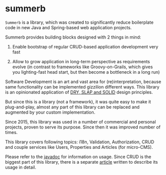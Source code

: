 # summerb
`Summerb` is a library, which was created to significantly reduce boilerplate code in new Java and Spring-based web application projects.

Summerb provides building blocks designed with 2 things in mind: 

1. Enable bootstrap of regular CRUD-based application development very fast

2. Allow to grow application in long-term perspective as requirements evolve (in contrast to frameworks like Groovy-on-Grails, which gives you lighting-fast head start, but then become a bottleneck in a long run)

Software Development is an art and vast area for (re)interpretation, because same functionality can be implemented gizzilion different ways. This library is an opinionated application of [DRY, SLAP and SOLID](https://www.slideshare.net/skarpushin/solid-ood-dry) design principles. 

But since this is a library (not a framework), it was quite easy to make it plug-and-play, almost any part of this library can be replaced and augmented by your custom implementation. 

Since 2015, this library was used in a number of commercial and personal projects, proven to serve its purpose. Since then it was improved number of times. 

This library covers following topics: i18n, Validation, Authorization, CRUD and couple services like Users, Properties and Articles (for micro-CMS). 

Please refer to the [javadoc](https://www.javadoc.io/doc/com.github.skarpushin/summerb-easycrud/4.0.2/index.html) for information on usage. Since CRUD is the biggest part of this library, there is a separate [article](https://github.com/skarpushin/summerb/wiki/Easy-CRUD) written to describe its usage in detail. 

